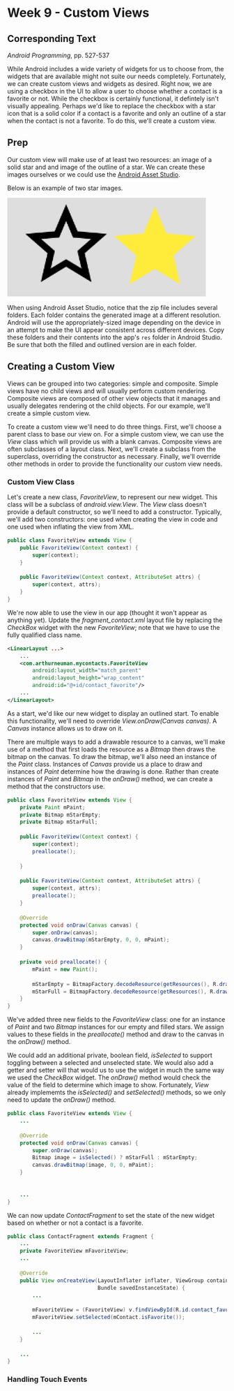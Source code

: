 # Week 9 - Custom Views 

## Corresponding Text
*Android Programming*, pp. 527-537

While Android includes a wide variety of widgets for us to choose from, the 
widgets that are available might not suite our needs completely.  Fortunately, 
we can create custom views and widgets as desired.  Right now, we are using 
a checkbox in the UI to allow a user to choose whether a contact is a favorite 
or not.  While the checkbox is certainly functional, it defintely isn't 
visually appealing.  Perhaps we'd like to replace the checkbox with a star icon 
that is a solid color if a contact is a favorite and only an outline of a star 
when the contact is not a favorite.  To do this, we'll create a custom view.

## Prep
Our custom view will make use of at least two resources: an image of a solid 
star and and image of the outline of a star.  We can create these images 
ourselves or we could use the 
[Android Asset Studio](https://romannurik.github.io/AndroidAssetStudio).  

Below is an example of two star images.

![stars](images/stars.png) 

When using Android Asset Studio, notice that the zip file includes several 
folders.  Each folder contains the generated image at a different resolution. 
Android will use the appropriately-sized image depending on the device in an 
attempt to make the UI appear consistent across different devices. Copy these 
folders and their contents into the app's `res` folder in Android Studio.  Be 
sure that both the filled and outlined version are in each folder.

## Creating a Custom View
Views can be grouped into two categories: simple and composite.  Simple views 
have no child views and will usually perform custom rendering.  Composite 
views are composed of other view objects that it manages and usually delegates 
rendering ot the child objects. For our example, we'll create a simple custom 
view.

To create a custom view we'll need to do three things. First, we'll choose a 
parent class to base our view on.  For a simple custom view, we can use the 
*View* class which will provide us with a blank canvas.  Composite views are 
often subclasses of a layout class.  Next, we'll create a subclass from the 
superclass, overriding the constructor as necessary.  Finally, we'll override 
other methods in order to provide the functionality our custom view needs.

### Custom View Class
Let's create a new class, *FavoriteView*, to represent our new widget.  This 
class will be a subclass of *android.view.View*.  The *View* class doesn't 
provide a default constructor, so we'll need to add a constructor.  Typically, 
we'll add two constructors: one used when creating the view in code and one 
used when inflating the view from XML.  

```java
public class FavoriteView extends View {
    public FavoriteView(Context context) {
        super(context);
    }

    public FavoriteView(Context context, AttributeSet attrs) {
        super(context, attrs);
    }
}
```

We're now able to use the view in our app (thought it won't appear as anything 
yet).  Update the *fragment_contact.xml* layout file by replacing the 
*CheckBox* widget with the new *FavoriteView*; note that we have to use the 
fully qualified class name.  

```xml
<LinearLayout ...>
    ...
    <com.arthurneuman.mycontacts.FavoriteView
        android:layout_width="match_parent"
        android:layout_height="wrap_content"
        android:id="@+id/contact_favorite"/>
    ...
</LinearLayout>
```

As a start, we'd like our new widget to display an outlined start.  To enable 
this functionality, we'll need to override *View.onDraw(Canvas canvas)*. A
*Canvas* instance allows us to draw on it.  

There are multiple ways to add a drawable resource to a canvas, we'll make use 
of a method that first loads the resource as a *Bitmap* then draws the bitmap 
on the canvas.  To draw the bitmap, we'll also need an instance of the *Paint* 
class.  Instances of *Canvas* provide us a place to draw and instances of 
*Paint* determine how the drawing is done.  Rather than create instances of 
*Paint* and *Bitmap* in the *onDraw()* method, we can create a method that the 
constructors use.

```java
public class FavoriteView extends View {
    private Paint mPaint;
    private Bitmap mStarEmpty;
    private Bitmap mStarFull;

    public FavoriteView(Context context) {
        super(context);
        preallocate();

    }

    public FavoriteView(Context context, AttributeSet attrs) {
        super(context, attrs);
        preallocate();
    }

    @Override
    protected void onDraw(Canvas canvas) {
        super.onDraw(canvas);
        canvas.drawBitmap(mStarEmpty, 0, 0, mPaint);
    }

    private void preallocate() {
        mPaint = new Paint();

        mStarEmpty = BitmapFactory.decodeResource(getResources(), R.drawable.ic_star_empty);
        mStarFull = BitmapFactory.decodeResource(getResources(), R.drawable.ic_star_full);
    }
}
```

We've added three new fields to the *FavoriteView* class: one for an instance 
of *Paint* and two *Bitmap* instances for our empty and filled stars.  We 
assign values to these fields in the *preallocate()* method and draw to the 
canvas in the *onDraw()* method.

We could add an additional private, boolean field, *isSelected* to support 
toggling between a selected and unselected state.  We would also add a getter 
and setter will that would us to use the widget in much the same way we used 
the *CheckBox* widget. The *onDraw()* method would check the value of the 
field to determine which image to show.  Fortunately, *View* already implememts 
the *isSelected()* and *setSelected()* methods, so we only need to update the 
*onDraw()* method.

```java
public class FavoriteView extends View {
    ...

    @Override
    protected void onDraw(Canvas canvas) {
        super.onDraw(canvas);
        Bitmap image = isSelected() ? mStarFull : mStarEmpty;
        canvas.drawBitmap(image, 0, 0, mPaint);
    }


    ...    
}
```

We can now update *ContactFragment* to set the state of the new widget based 
on whether or not a contact is a favorite. 

```java
public class ContactFragment extends Fragment {
    ...
    private FavoriteView mFavoriteView;
    ...

    @Override
    public View onCreateView(LayoutInflater inflater, ViewGroup container,
                             Bundle savedInstanceState) {
        ...

        mFavoriteView = (FavoriteView) v.findViewById(R.id.contact_favorite);
        mFavoriteView.setSelected(mContact.isFavorite());

        ...
    }

    ...
}
```

### Handling Touch Events

